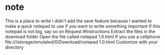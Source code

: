 # note
This is a place to write I didn't add the save feature because I wanted to make a quick notepad to use if you want to write something important
If this notepad is not big, say so on Request
#Instructions
Extract the files in the download folder 
Open the file called notepad 1.0.html
If you use a cellphone 
file:///storage/emulated/0/Download/notepad 1.0.html
Customize with your directory
